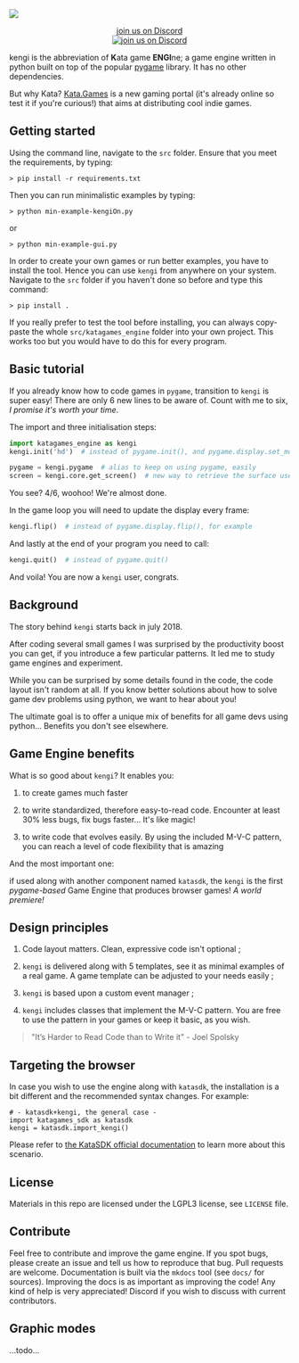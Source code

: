 
<img src="https://gaudia-tech.com/shared/kengi-logo.png"/>

<p align="center">
<a href="https://discord.gg/nyvDpXebZB">join us on Discord<br>
<img alt="join us on Discord" src="https://img.shields.io/discord/876813074894561300.svg?label=&logo=discord&logoColor=ffffff&color=7389D8&labelColor=6A7EC2">
</a>
</p>

kengi is the abbreviation of **K**ata game **ENGI**ne; a game engine written in python built on top of the popular
[pygame](https://github.com/pygame/pygame) library. It has no other dependencies.

But why Kata? [Kata.Games](https://kata.games) is a new gaming portal (it's already online so test it if you're curious!)
that aims at distributing cool indie games.

## Getting started
Using the command line, navigate to the `src` folder. Ensure that you meet the requirements,
by typing:
```shell
> pip install -r requirements.txt
```
Then you can run minimalistic examples by typing:
```shell
> python min-example-kengiOn.py
```
or
```shell
> python min-example-gui.py
```

In order to create your own games or run better examples, you have to install the tool.
Hence you can use `kengi` from anywhere on your system.
Navigate to the `src` folder if you haven't done so before and type this command:
```shell
> pip install .
```

If you really prefer to test the tool before installing,
you can always copy-paste the whole
`src/katagames_engine` folder into your own project.
This works too but you would have to do this for every program.

## Basic tutorial
If you already know how to code games in `pygame`, transition to `kengi` is super easy!
There are only 6 new lines to be aware of.
Count with me to six, *I promise it's worth your time*.

The import and three initialisation steps:
```python
import katagames_engine as kengi
kengi.init('hd')  # instead of pygame.init(), and pygame.display.set_mode(...)

pygame = kengi.pygame  # alias to keep on using pygame, easily
screen = kengi.core.get_screen()  # new way to retrieve the surface used for display
```
You see? 4/6, woohoo! We're almost done.

In the game loop you will need to update the display every frame:
```python
kengi.flip()  # instead of pygame.display.flip(), for example
```
And lastly at the end of your program you need to call:
```python
kengi.quit()  # instead of pygame.quit()
```
And voila! You are now a `kengi` user, congrats.


## Background
The story behind `kengi` starts back in july 2018.

After coding several small games
I was surprised by the productivity boost you can get,
if you introduce a few particular patterns. It led me to study game engines and experiment.

While you can be surprised by some details found in the code,
the code layout isn't random at all.
If you know better solutions about how to solve game dev problems using python,
we want to hear about you!

The ultimate goal is to offer a unique mix of benefits for all
game devs using python... Benefits you don't see elsewhere.

## Game Engine benefits
What is so good about `kengi`? It enables you:

1. to create games much faster

2. to write standardized, therefore easy-to-read code.
Encounter at least 30% less bugs, fix bugs faster...
It's like magic!

3. to write code that evolves easily.
By using the included M-V-C pattern, you can reach a level of code flexibility
that is amazing 

And the most important one:

if used along with another component named `katasdk`, the `kengi`
is the first *pygame-based* Game Engine that produces browser games!
*A world premiere!*

## Design principles

1. Code layout matters. Clean, expressive code isn't optional ;

2. `kengi` is delivered along with 5 templates, see it as minimal examples of a real game.
A game template can be adjusted to your needs easily ;

3. `kengi` is based upon a custom event manager ;

4. `kengi` includes classes that implement the M-V-C pattern.
You are free to use the pattern in your games or keep it basic, as you wish.

> "It’s Harder to Read Code than to Write it" - Joel Spolsky


## Targeting the browser
In case you wish to use the engine along with `katasdk`,
the installation is a bit different and the recommended syntax changes.
For example:
```
# - katasdk+kengi, the general case -
import katagames_sdk as katasdk
kengi = katasdk.import_kengi()
```
Please refer to [the KataSDK official documentation](https://kata.games/developers)
to learn more about this scenario.


## License
Materials in this repo are licensed under the LGPL3 license,
see `LICENSE` file.


## Contribute
Feel free to contribute and improve the game engine.
If you spot bugs, please create an issue and
tell us how to reproduce that bug.
Pull requests are welcome.
Documentation is built via the `mkdocs` tool
(see `docs/` for sources).
Improving the docs is as important as improving the code!
Any kind of help is very appreciated!
Discord if you wish to discuss with current contributors.


## Graphic modes
...todo...
